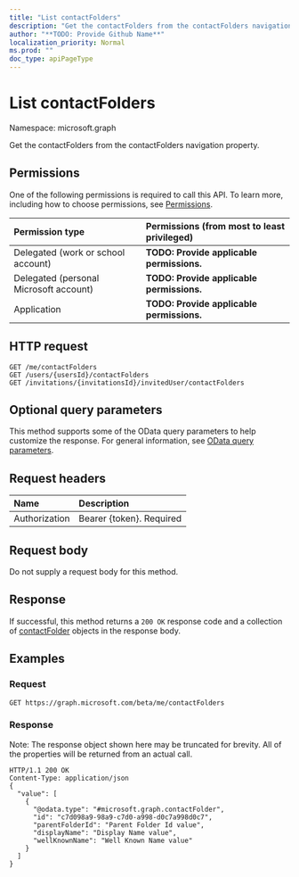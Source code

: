 ```yaml
---
title: "List contactFolders"
description: "Get the contactFolders from the contactFolders navigation property."
author: "**TODO: Provide Github Name**"
localization_priority: Normal
ms.prod: ""
doc_type: apiPageType
---
```


# List contactFolders

Namespace: microsoft.graph

Get the contactFolders from the contactFolders navigation property.

## Permissions
One of the following permissions is required to call this API. To learn more, including how to choose permissions, see [Permissions](/concepts/permissions-reference.md).

|Permission type|Permissions (from most to least privileged)|
|:---|:---|
|Delegated (work or school account)|**TODO: Provide applicable permissions.**|
|Delegated (personal Microsoft account)|**TODO: Provide applicable permissions.**|
|Application|**TODO: Provide applicable permissions.**|

## HTTP request
<!-- {
  "blockType": "ignored"
}
-->
``` http
GET /me/contactFolders
GET /users/{usersId}/contactFolders
GET /invitations/{invitationsId}/invitedUser/contactFolders
```

## Optional query parameters
This method supports some of the OData query parameters to help customize the response. For general information, see [OData query parameters](/graph/query-parameters).

## Request headers
|Name|Description|
|:---|:---|
|Authorization|Bearer {token}. Required|

## Request body
Do not supply a request body for this method.

## Response
If successful, this method returns a `200 OK` response code and a collection of [contactFolder](../resources/contactfolder.md) objects in the response body.

## Examples

### Request
<!-- {
  "blockType": "request",
  "name": "get_contactfolder"
}
-->
``` http
GET https://graph.microsoft.com/beta/me/contactFolders
```

### Response
Note: The response object shown here may be truncated for brevity. All of the properties will be returned from an actual call.
<!-- {
  "blockType": "response",
  "truncated": true,
  "@odata.type": "collection(microsoft.graph.contactfolder)"
}
-->
``` http
HTTP/1.1 200 OK
Content-Type: application/json
{
  "value": [
    {
      "@odata.type": "#microsoft.graph.contactFolder",
      "id": "c7d098a9-98a9-c7d0-a998-d0c7a998d0c7",
      "parentFolderId": "Parent Folder Id value",
      "displayName": "Display Name value",
      "wellKnownName": "Well Known Name value"
    }
  ]
}
```

